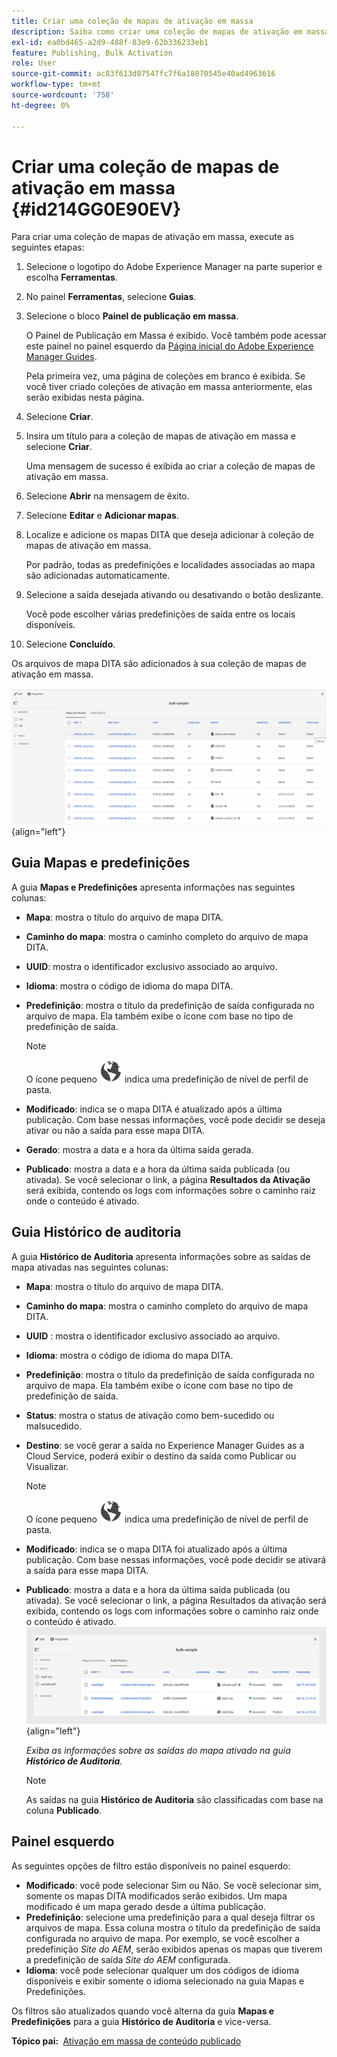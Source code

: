 ```yaml
---
title: Criar uma coleção de mapas de ativação em massa
description: Saiba como criar uma coleção de mapas de ativação em massa nos guias do AEM.
exl-id: ea0bd465-a2d9-488f-83e9-62b336233eb1
feature: Publishing, Bulk Activation
role: User
source-git-commit: ac83f613d87547fc7f6a18070545e40ad4963616
workflow-type: tm+mt
source-wordcount: '758'
ht-degree: 0%

---
```


# Criar uma coleção de mapas de ativação em massa {#id214GG0E90EV}

Para criar uma coleção de mapas de ativação em massa, execute as seguintes etapas:

1. Selecione o logotipo do Adobe Experience Manager na parte superior e escolha **Ferramentas**.

1. No painel **Ferramentas**, selecione **Guias**.

1. Selecione o bloco **Painel de publicação em massa**.

   O Painel de Publicação em Massa é exibido. Você também pode acessar este painel no painel esquerdo da [Página inicial do Adobe Experience Manager Guides](intro-home-page.md).

   Pela primeira vez, uma página de coleções em branco é exibida. Se você tiver criado coleções de ativação em massa anteriormente, elas serão exibidas nesta página.


1. Selecione **Criar**.

1. Insira um título para a coleção de mapas de ativação em massa e selecione **Criar**.

   Uma mensagem de sucesso é exibida ao criar a coleção de mapas de ativação em massa.

1. Selecione **Abrir** na mensagem de êxito.

1. Selecione **Editar** e **Adicionar mapas**.

1. Localize e adicione os mapas DITA que deseja adicionar à coleção de mapas de ativação em massa.

   Por padrão, todas as predefinições e localidades associadas ao mapa são adicionadas automaticamente.

1. Selecione a saída desejada ativando ou desativando o botão deslizante.

   Você pode escolher várias predefinições de saída entre os locais disponíveis.

1. Selecione **Concluído**.

Os arquivos de mapa DITA são adicionados à sua coleção de mapas de ativação em massa.

![ criou a coleção de ativação em massa](images/bulk-activation-collection-created.png){align="left"}

## Guia Mapas e predefinições

A guia **Mapas e Predefinições** apresenta informações nas seguintes colunas:

- **Mapa**: mostra o título do arquivo de mapa DITA.
- **Caminho do mapa**: mostra o caminho completo do arquivo de mapa DITA.

- **UUID**: mostra o identificador exclusivo associado ao arquivo.

- **Idioma**: mostra o código de idioma do mapa DITA.
- **Predefinição**: mostra o título da predefinição de saída configurada no arquivo de mapa. Ela também exibe o ícone com base no tipo de predefinição de saída.

  >[!NOTE]
  >
  > O ícone pequeno ![](images/global-preset-icon.svg) indica uma predefinição de nível de perfil de pasta.

- **Modificado**: indica se o mapa DITA é atualizado após a última publicação. Com base nessas informações, você pode decidir se deseja ativar ou não a saída para esse mapa DITA.
- **Gerado**: mostra a data e a hora da última saída gerada.
- **Publicado**: mostra a data e a hora da última saída publicada (ou ativada). Se você selecionar o link, a página **Resultados da Ativação** será exibida, contendo os logs com informações sobre o caminho raiz onde o conteúdo é ativado.

## Guia Histórico de auditoria

A guia **Histórico de Auditoria** apresenta informações sobre as saídas de mapa ativadas nas seguintes colunas:
- **Mapa**: mostra o título do arquivo de mapa DITA.
- **Caminho do mapa**: mostra o caminho completo do arquivo de mapa DITA.
- **UUID** : mostra o identificador exclusivo associado ao arquivo.
- **Idioma**: mostra o código de idioma do mapa DITA.
- **Predefinição**: mostra o título da predefinição de saída configurada no arquivo de mapa. Ela também exibe o ícone com base no tipo de predefinição de saída.
- **Status**: mostra o status de ativação como bem-sucedido ou malsucedido.
- **Destino**: se você gerar a saída no Experience Manager Guides as a Cloud Service, poderá exibir o destino da saída como Publicar ou Visualizar.

  >[!NOTE]
  >
  > O ícone pequeno ![](images/global-preset-icon.svg) indica uma predefinição de nível de perfil de pasta.

- **Modificado**: indica se o mapa DITA foi atualizado após a última publicação. Com base nessas informações, você pode decidir se ativará a saída para esse mapa DITA.
- **Publicado**: mostra a data e a hora da última saída publicada (ou ativada). Se você selecionar o link, a página Resultados da ativação será exibida, contendo os logs com informações sobre o caminho raiz onde o conteúdo é ativado.
  ![ criou a guia de histórico de auditoria da coleção de ativação em massa](images/bulk-collection-audit-history.png){align="left"}

  *Exiba as informações sobre as saídas do mapa ativado na guia **Histórico de Auditoria**.*


  >[!NOTE]
  >
  > As saídas na guia **Histórico de Auditoria** são classificadas com base na coluna **Publicado**.



## Painel esquerdo

As seguintes opções de filtro estão disponíveis no painel esquerdo:

- **Modificado**: você pode selecionar Sim ou Não. Se você selecionar sim, somente os mapas DITA modificados serão exibidos. Um mapa modificado é um mapa gerado desde a última publicação.
- **Predefinição**: selecione uma predefinição para a qual deseja filtrar os arquivos de mapa. Essa coluna mostra o título da predefinição de saída configurada no arquivo de mapa. Por exemplo, se você escolher a predefinição *Site do AEM*, serão exibidos apenas os mapas que tiverem a predefinição de saída *Site do AEM* configurada.
- **Idioma**: você pode selecionar qualquer um dos códigos de idioma disponíveis e exibir somente o idioma selecionado na guia Mapas e Predefinições.

Os filtros são atualizados quando você alterna da guia **Mapas e Predefinições** para a guia **Histórico de Auditoria** e vice-versa.

**Tópico pai: &#x200B;** [Ativação em massa de conteúdo publicado](conf-bulk-activation.md)
